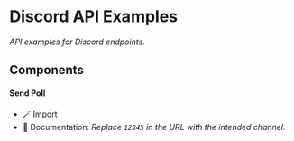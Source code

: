 # Discord API Examples

_API examples for Discord endpoints._

## Components

#### Send Poll

- [🪄 Import](https://inventor.gg/dash/share/component/6910c1f9921b4dcb909593f0d2b600ad)
- 📙 Documentation: _Replace `12345` in the URL with the intended channel._
